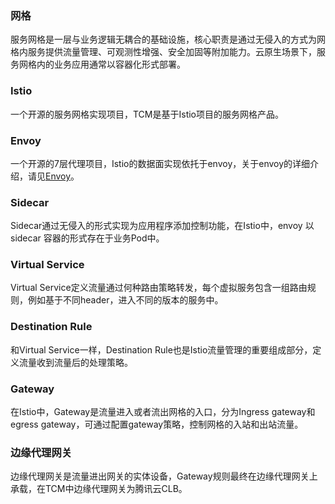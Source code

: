 ### 网格
服务网格是一层与业务逻辑无耦合的基础设施，核心职责是通过无侵入的方式为网格内服务提供流量管理、可观测性增强、安全加固等附加能力。云原生场景下，服务网格内的业务应用通常以容器化形式部署。

### Istio

一个开源的服务网格实现项目，TCM是基于Istio项目的服务网格产品。

### Envoy

一个开源的7层代理项目，Istio的数据面实现依托于envoy，关于envoy的详细介绍，请见[Envoy](https://www.envoyproxy.io/docs/envoy/latest/intro/what_is_envoy)。

### Sidecar

Sidecar通过无侵入的形式实现为应用程序添加控制功能，在Istio中，envoy 以sidecar 容器的形式存在于业务Pod中。

### Virtual Service
Virtual Service定义流量通过何种路由策略转发，每个虚拟服务包含一组路由规则，例如基于不同header，进入不同的版本的服务中。

### Destination Rule

和Virtual Service一样，Destination Rule也是Istio流量管理的重要组成部分，定义流量收到流量后的处理策略。

### Gateway

在Istio中，Gateway是流量进入或者流出网格的入口，分为Ingress gateway和egress gateway，可通过配置gateway策略，控制网格的入站和出站流量。

### 边缘代理网关

边缘代理网关是流量进出网关的实体设备，Gateway规则最终在边缘代理网关上承载，在TCM中边缘代理网关为腾讯云CLB。

